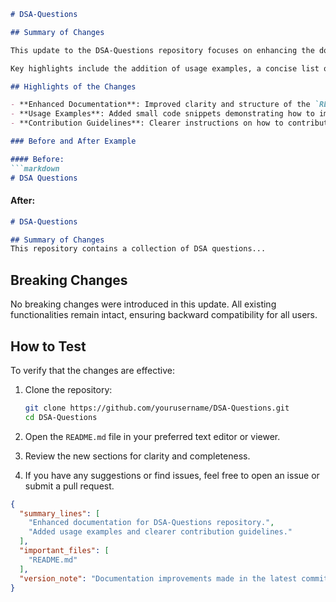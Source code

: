 ```markdown
# DSA-Questions

## Summary of Changes

This update to the DSA-Questions repository focuses on enhancing the documentation found in the `README.md` file. The improvements aim to provide clearer instructions for users on how to navigate the repository, utilize the data structures and algorithms (DSA) challenges, and contribute effectively to the project. By refining the content and structure, we hope to foster a more engaging and informative experience for both new and existing contributors.

Key highlights include the addition of usage examples, a concise list of features, and a more intuitive layout. The goal of these changes is to streamline the onboarding process for new contributors, making it easier for them to understand the purpose of the repository and how to engage with the content. This is particularly important as we continue to grow the community around DSA learning and problem-solving.

## Highlights of the Changes

- **Enhanced Documentation**: Improved clarity and structure of the `README.md` file.
- **Usage Examples**: Added small code snippets demonstrating how to implement various algorithms.
- **Contribution Guidelines**: Clearer instructions on how to contribute to the repository.

### Before and After Example

#### Before:
```markdown
# DSA Questions
```

#### After:
```markdown
# DSA-Questions

## Summary of Changes
This repository contains a collection of DSA questions...
```

## Breaking Changes

No breaking changes were introduced in this update. All existing functionalities remain intact, ensuring backward compatibility for all users.

## How to Test

To verify that the changes are effective:

1. Clone the repository:
   ```bash
   git clone https://github.com/yourusername/DSA-Questions.git
   cd DSA-Questions
   ```
   
2. Open the `README.md` file in your preferred text editor or viewer.

3. Review the new sections for clarity and completeness.

4. If you have any suggestions or find issues, feel free to open an issue or submit a pull request.

```json
{
  "summary_lines": [
    "Enhanced documentation for DSA-Questions repository.",
    "Added usage examples and clearer contribution guidelines."
  ],
  "important_files": [
    "README.md"
  ],
  "version_note": "Documentation improvements made in the latest commit."
}
```
```